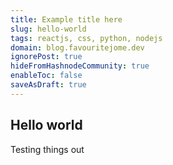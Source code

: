 ```yaml
---
title: Example title here
slug: hello-world
tags: reactjs, css, python, nodejs
domain: blog.favouritejome.dev
ignorePost: true
hideFromHashnodeCommunity: true
enableToc: false
saveAsDraft: true
---
```



## Hello world

Testing things out
